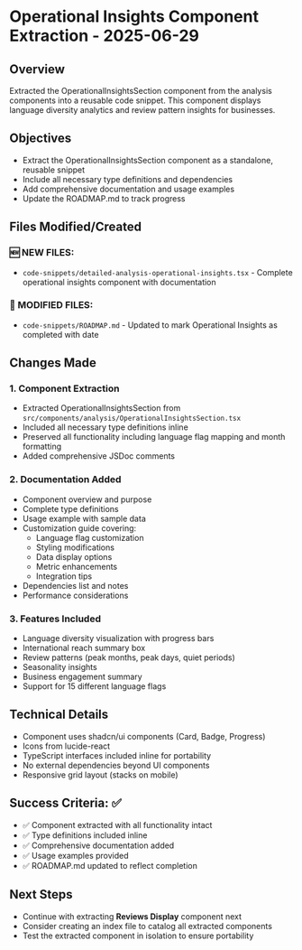 # Operational Insights Component Extraction - 2025-06-29

## Overview
Extracted the OperationalInsightsSection component from the analysis components into a reusable code snippet. This component displays language diversity analytics and review pattern insights for businesses.

## Objectives
- Extract the OperationalInsightsSection component as a standalone, reusable snippet
- Include all necessary type definitions and dependencies
- Add comprehensive documentation and usage examples
- Update the ROADMAP.md to track progress

## Files Modified/Created

### 🆕 NEW FILES:
- `code-snippets/detailed-analysis-operational-insights.tsx` - Complete operational insights component with documentation

### 🔄 MODIFIED FILES:
- `code-snippets/ROADMAP.md` - Updated to mark Operational Insights as completed with date

## Changes Made

### 1. Component Extraction
- Extracted OperationalInsightsSection from `src/components/analysis/OperationalInsightsSection.tsx`
- Included all necessary type definitions inline
- Preserved all functionality including language flag mapping and month formatting
- Added comprehensive JSDoc comments

### 2. Documentation Added
- Component overview and purpose
- Complete type definitions
- Usage example with sample data
- Customization guide covering:
  - Language flag customization
  - Styling modifications
  - Data display options
  - Metric enhancements
  - Integration tips
- Dependencies list and notes
- Performance considerations

### 3. Features Included
- Language diversity visualization with progress bars
- International reach summary box
- Review patterns (peak months, peak days, quiet periods)
- Seasonality insights
- Business engagement summary
- Support for 15 different language flags

## Technical Details
- Component uses shadcn/ui components (Card, Badge, Progress)
- Icons from lucide-react
- TypeScript interfaces included inline for portability
- No external dependencies beyond UI components
- Responsive grid layout (stacks on mobile)

## Success Criteria: ✅
- ✅ Component extracted with all functionality intact
- ✅ Type definitions included inline
- ✅ Comprehensive documentation added
- ✅ Usage examples provided
- ✅ ROADMAP.md updated to reflect completion

## Next Steps
- Continue with extracting **Reviews Display** component next
- Consider creating an index file to catalog all extracted components
- Test the extracted component in isolation to ensure portability
